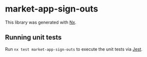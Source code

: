 # market-app-sign-outs

This library was generated with [Nx](https://nx.dev).

## Running unit tests

Run `nx test market-app-sign-outs` to execute the unit tests via [Jest](https://jestjs.io).
